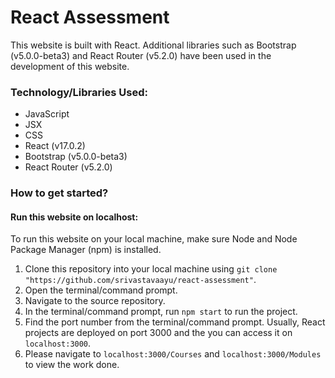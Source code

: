 # React Assessment
This website is built with React. Additional libraries such as Bootstrap (v5.0.0-beta3) and React Router (v5.2.0) have been used in the development of this website.

### Technology/Libraries Used:
- JavaScript
- JSX
- CSS
- React (v17.0.2)
- Bootstrap (v5.0.0-beta3) 
- React Router (v5.2.0)

### How to get started?
#### Run this website on localhost:
To run this website on your local machine, make sure Node and Node Package Manager (npm) is installed.
1. Clone this repository into your local machine using `git clone "https://github.com/srivastavaayu/react-assessment"`.
2. Open the terminal/command prompt.
3. Navigate to the source repository.
4. In the terminal/command prompt, run `npm start` to run the project.
5. Find the port number from the terminal/command prompt. Usually, React projects are deployed on port 3000 and the you can access it on `localhost:3000`.
6. Please navigate to `localhost:3000/Courses` and `localhost:3000/Modules` to view the work done.
